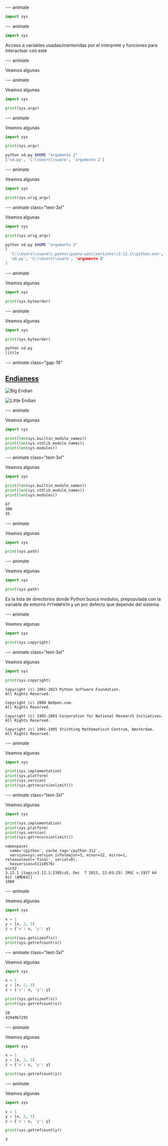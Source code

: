 
--- animate

```py
import sys
```

--- animate

```py
import sys
```

Acceso a variables usadas/mantenidas por el interprete y funciones para interactuar con este

--- animate

Veamos algunas

--- animate

Veamos algunas

```py
import sys

print(sys.argv)
```

--- animate

Veamos algunas

```py
import sys

print(sys.argv)
```

```sh
python xd.py $HOME "argumento 2"
['xd.py', 'C:\\Users\\suare', 'argumento 2']
```

--- animate

Veamos algunas

```py
import sys

print(sys.orig_argv)
```

--- animate class="text-3xl"

Veamos algunas

```py
import sys

print(sys.orig_argv)
```

```sh
python xd.py $HOME "argumento 2"
[
  'C:\\Users\\suare\\.pyenv\\pyenv-win\\versions\\3.12.1\\python.exe',
  'xd.py', 'C:\\Users\\suare', 'argumento 2'
]
```

--- animate

Veamos algunas

```py
import sys

print(sys.byteorder)
```

--- animate

Veamos algunas

```py
import sys

print(sys.byteorder)
```

```sh
python xd.py
little
```

--- animate class="gap-16"

## [Endianess](https://es.wikipedia.org/wiki/Endianness)

<div class="grid grid-cols-2 gap-8 scale-150">
<div>

![Big Endian](/2024/big_endian.svg)

</div>

<div>

![Little Endian](/2024/little_endian.svg)

</div>
</div>

--- animate

Veamos algunas

```py
import sys

print(len(sys.builtin_module_names))
print(len(sys.stdlib_module_names))
print(len(sys.modules))
```

--- animate class="text-3xl"

Veamos algunas

```py
import sys

print(len(sys.builtin_module_names))
print(len(sys.stdlib_module_names))
print(len(sys.modules))
```

```sh
67
300
35
```

--- animate

Veamos algunas

```py
import sys

print(sys.path)
```

--- animate

Veamos algunas

```py
import sys

print(sys.path)
```

Es la lista de directorios donde Python busca modulos, prepopulada con la variable de entorno `PYTHONPATH` y un por defecto que depende del sistema

--- animate

Veamos algunas

```py
import sys

print(sys.copyright)
```

--- animate class="text-3xl"

Veamos algunas

```py
import sys

print(sys.copyright)
```

```plain
Copyright (c) 2001-2023 Python Software Foundation.
All Rights Reserved.

Copyright (c) 2000 BeOpen.com.
All Rights Reserved.

Copyright (c) 1995-2001 Corporation for National Research Initiatives.
All Rights Reserved.

Copyright (c) 1991-1995 Stichting Mathematisch Centrum, Amsterdam.
All Rights Reserved.
```

--- animate

Veamos algunas

```py
import sys

print(sys.implementation)
print(sys.platform)
print(sys.version)
print(sys.getrecursionlimit())
```

--- animate class="text-3xl"

Veamos algunas

```py
import sys

print(sys.implementation)
print(sys.platform)
print(sys.version)
print(sys.getrecursionlimit())
```

```plain
namespace(
  name='cpython', cache_tag='cpython-312',
  version=sys.version_info(major=3, minor=12, micro=1, releaselevel='final', serial=0),
  hexversion=51118576)
win32
3.12.1 (tags/v3.12.1:2305ca5, Dec  7 2023, 22:03:25) [MSC v.1937 64 bit (AMD64)]
1000
```

--- animate

Veamos algunas

```py
import sys

x = 1
y = [x, 2, 3]
z = {'x': x, 'y': y}

print(sys.getsizeof(x))
print(sys.getrefcount(x))
```

--- animate class="text-3xl"

Veamos algunas

```py
import sys

x = 1
y = [x, 2, 3]
z = {'x': x, 'y': y}

print(sys.getsizeof(x))
print(sys.getrefcount(x))
```

```sh
28
4294967295
```

--- animate

Veamos algunas

```py
import sys

x = 1
y = [x, 2, 3]
z = {'x': x, 'y': y}

print(sys.getrefcount(y))
```

--- animate

Veamos algunas

```py
import sys

x = 1
y = [x, 2, 3]
z = {'x': x, 'y': y}

print(sys.getrefcount(y))
```

```plain
3
```
